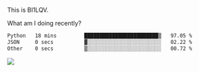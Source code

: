 This is BI1LQV.

What am I doing recently?

<!--START_SECTION:waka-->

```txt
Python   18 mins         ████████████████████████▒   97.05 %
JSON     0 secs          ▓░░░░░░░░░░░░░░░░░░░░░░░░   02.22 %
Other    0 secs          ▒░░░░░░░░░░░░░░░░░░░░░░░░   00.72 %
```

<!--END_SECTION:waka-->

<img src="https://github-readme-stats.vercel.app/api?username=bi1lqv&show_icons=true&count_private=true">
